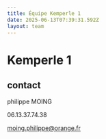 ```yaml
---
title: Équipe Kemperle 1
date: 2025-06-13T07:39:31.592Z
layout: team
---
```


# Kemperle 1



## contact 

philippe MOING

06.13.37.74.38 

moing.philippe@orange.fr

